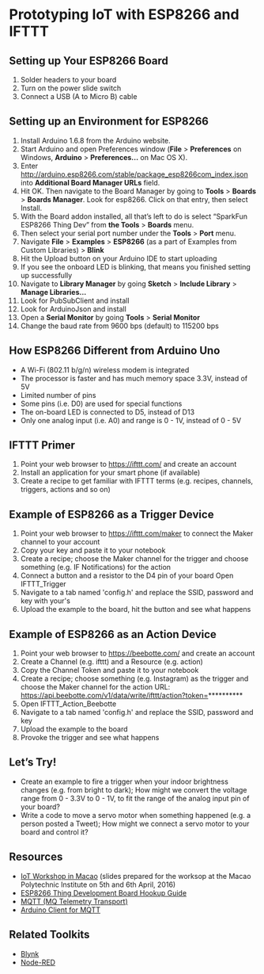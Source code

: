 # Prototyping IoT with ESP8266 and IFTTT

## Setting up Your ESP8266 Board

1. Solder headers to your board
2. Turn on the power slide switch
3. Connect a USB (A to Micro B) cable

## Setting up an Environment for ESP8266

1. Install Arduino 1.6.8 from the Arduino website.
2. Start Arduino and open Preferences window (**File** > **Preferences** on Windows, **Arduino** > **Preferences...** on Mac OS X).
3. Enter http://arduino.esp8266.com/stable/package_esp8266com_index.json into **Additional Board Manager URLs** field.
4. Hit OK. Then navigate to the Board Manager by going to **Tools** > **Boards** > **Boards Manager**. Look for esp8266. Click on that entry, then select Install.
5. With the Board addon installed, all that’s left to do is select “SparkFun ESP8266 Thing Dev” from **the Tools** > **Boards** menu.
6. Then select your serial port number under the **Tools** > **Port** menu.
7. Navigate **File** > **Examples** > **ESP8266** (as a part of Examples from Custom Libraries) > **Blink**
8. Hit the Upload button on your Arduino IDE to start uploading
9. If you see the onboard LED is blinking, that means you finished setting up successfully
10. Navigate to **Library Manager** by going **Sketch** > **Include Library** > **Manage Libraries...**
11. Look for PubSubClient and install
12. Look for ArduinoJson and install
14. Open a **Serial Monitor** by going **Tools** > **Serial Monitor**
15. Change the baud rate from 9600 bps (default) to 115200 bps

## How ESP8266 Different from Arduino Uno

* A Wi-Fi (802.11 b/g/n) wireless modem is integrated
* The processor is faster and has much memory space
3.3V, instead of 5V
* Limited number of pins
* Some pins (i.e. D0) are used for special functions
* The on-board LED is connected to D5, instead of D13
* Only one analog input (i.e. A0) and range is 0 - 1V, instead of 0 - 5V

## IFTTT Primer

1. Point your web browser to https://ifttt.com/ and create an account
2. Install an application for your smart phone (if available)
3. Create a recipe to get familiar with IFTTT terms (e.g. recipes, channels, triggers, actions and so on)

## Example of ESP8266 as a Trigger Device

1. Point your web browser to https://ifttt.com/maker to connect the Maker channel to your account
2. Copy your key and paste it to your notebook
3. Create a recipe; choose the Maker channel for the trigger and choose something (e.g. IF Notifications) for the action
4. Connect a button and a resistor to the D4 pin of your board
Open IFTTT_Trigger
5. Navigate to a tab named 'config.h' and replace the SSID, password and key with your's
6. Upload the example to the board, hit the button and see what happens

## Example of ESP8266 as an Action Device

1. Point your web browser to https://beebotte.com/ and create an account
2. Create a Channel (e.g. ifttt) and a Resource (e.g. action)
3. Copy the Channel Token and paste it to your notebook
4. Create a recipe; choose something (e.g. Instagram) as the trigger and choose the Maker channel for the action URL: https://api.beebotte.com/v1/data/write/ifttt/action?token=**********
5. Open IFTTT_Action_Beebotte
6. Navigate to a tab named 'config.h' and replace the SSID, password and key
7. Upload the example to the board
8. Provoke the trigger and see what happens

## Let’s Try!

* Create an example to fire a trigger when your indoor brightness changes (e.g. from bright to dark); How might we convert the voltage range from 0 - 3.3V to 0 - 1V, to fit the range of the analog input pin of your board?
* Write a code to move a servo motor when something happened (e.g. a person posted a Tweet); How might we connect a servo motor to your board and control it?

## Resources

* [IoT Workshop in Macao](http://www.slideshare.net/kotobuki/iot-workshop-in-macao-60515896) (slides prepared for the worksop at the Macao Polytechnic Institute on 5th and 6th April, 2016)
* [ESP8266 Thing Development Board Hookup Guide]( https://learn.sparkfun.com/tutorials/esp8266-thing-development-board-hookup-guide)
* [MQTT (MQ Telemetry Transport)]( http://mqtt.org/)
* [Arduino Client for MQTT]( http://pubsubclient.knolleary.net/)

## Related Toolkits

* [Blynk]( http://www.blynk.cc/)
* [Node-RED]( http://nodered.org/)